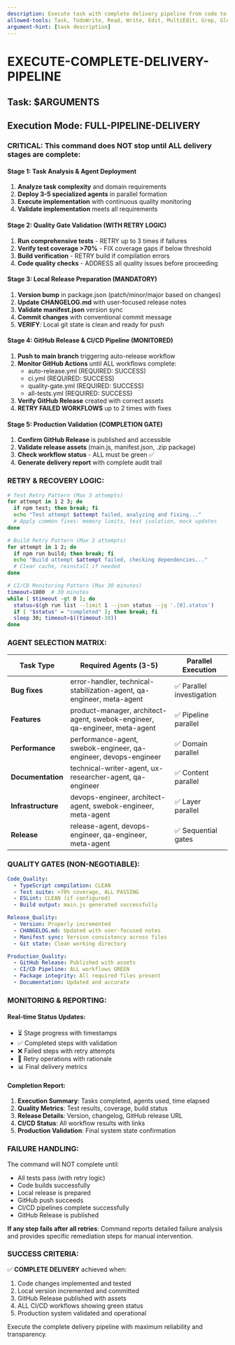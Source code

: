 ```yaml
---
description: Execute task with complete delivery pipeline from code to production
allowed-tools: Task, TodoWrite, Read, Write, Edit, MultiEdit, Grep, Glob, LS, Bash, WebSearch, WebFetch
argument-hint: [task description]
---
```


# EXECUTE-COMPLETE-DELIVERY-PIPELINE

## Task: $ARGUMENTS

## Execution Mode: FULL-PIPELINE-DELIVERY

### CRITICAL: This command does NOT stop until ALL delivery stages are complete:

#### Stage 1: Task Analysis & Agent Deployment
1. **Analyze task complexity** and domain requirements
2. **Deploy 3-5 specialized agents** in parallel formation
3. **Execute implementation** with continuous quality monitoring
4. **Validate implementation** meets all requirements

#### Stage 2: Quality Gate Validation (WITH RETRY LOGIC)
1. **Run comprehensive tests** - RETRY up to 3 times if failures
2. **Verify test coverage >70%** - FIX coverage gaps if below threshold
3. **Build verification** - RETRY build if compilation errors
4. **Code quality checks** - ADDRESS all quality issues before proceeding

#### Stage 3: Local Release Preparation (MANDATORY)
1. **Version bump** in package.json (patch/minor/major based on changes)
2. **Update CHANGELOG.md** with user-focused release notes
3. **Validate manifest.json** version sync
4. **Commit changes** with conventional commit message
5. **VERIFY**: Local git state is clean and ready for push

#### Stage 4: GitHub Release & CI/CD Pipeline (MONITORED)
1. **Push to main branch** triggering auto-release workflow
2. **Monitor GitHub Actions** until ALL workflows complete:
   - auto-release.yml (REQUIRED: SUCCESS)
   - ci.yml (REQUIRED: SUCCESS) 
   - quality-gate.yml (REQUIRED: SUCCESS)
   - all-tests.yml (REQUIRED: SUCCESS)
3. **Verify GitHub Release** created with correct assets
4. **RETRY FAILED WORKFLOWS** up to 2 times with fixes

#### Stage 5: Production Validation (COMPLETION GATE)
1. **Confirm GitHub Release** is published and accessible
2. **Validate release assets** (main.js, manifest.json, .zip package)
3. **Check workflow status** - ALL must be green ✅
4. **Generate delivery report** with complete audit trail

### RETRY & RECOVERY LOGIC:

```bash
# Test Retry Pattern (Max 3 attempts)
for attempt in 1 2 3; do
  if npm test; then break; fi
  echo "Test attempt $attempt failed, analyzing and fixing..."
  # Apply common fixes: memory limits, test isolation, mock updates
done

# Build Retry Pattern (Max 2 attempts)
for attempt in 1 2; do
  if npm run build; then break; fi
  echo "Build attempt $attempt failed, checking dependencies..."
  # Clear cache, reinstall if needed
done

# CI/CD Monitoring Pattern (Max 30 minutes)
timeout=1800  # 30 minutes
while [ $timeout -gt 0 ]; do
  status=$(gh run list --limit 1 --json status --jq '.[0].status')
  if [ "$status" = "completed" ]; then break; fi
  sleep 30; timeout=$((timeout-30))
done
```

### AGENT SELECTION MATRIX:

| Task Type | Required Agents (3-5) | Parallel Execution |
|-----------|----------------------|-------------------|
| **Bug fixes** | error-handler, technical-stabilization-agent, qa-engineer, meta-agent | ✅ Parallel investigation |
| **Features** | product-manager, architect-agent, swebok-engineer, qa-engineer, meta-agent | ✅ Pipeline parallel |
| **Performance** | performance-agent, swebok-engineer, qa-engineer, devops-engineer | ✅ Domain parallel |
| **Documentation** | technical-writer-agent, ux-researcher-agent, qa-engineer | ✅ Content parallel |
| **Infrastructure** | devops-engineer, architect-agent, swebok-engineer, meta-agent | ✅ Layer parallel |
| **Release** | release-agent, devops-engineer, qa-engineer, meta-agent | ✅ Sequential gates |

### QUALITY GATES (NON-NEGOTIABLE):

```yaml
Code_Quality:
  - TypeScript compilation: CLEAN
  - Test suite: >70% coverage, ALL PASSING
  - ESLint: CLEAN (if configured)
  - Build output: main.js generated successfully

Release_Quality:
  - Version: Properly incremented
  - CHANGELOG.md: Updated with user-focused notes
  - Manifest sync: Version consistency across files
  - Git state: Clean working directory

Production_Quality:
  - GitHub Release: Published with assets
  - CI/CD Pipeline: ALL workflows GREEN
  - Package integrity: All required files present
  - Documentation: Updated and accurate
```

### MONITORING & REPORTING:

#### Real-time Status Updates:
- ⏳ Stage progress with timestamps
- ✅ Completed steps with validation
- ❌ Failed steps with retry attempts
- 🔄 Retry operations with rationale
- 📊 Final delivery metrics

#### Completion Report:
1. **Execution Summary**: Tasks completed, agents used, time elapsed
2. **Quality Metrics**: Test results, coverage, build status
3. **Release Details**: Version, changelog, GitHub release URL
4. **CI/CD Status**: All workflow results with links
5. **Production Validation**: Final system state confirmation

### FAILURE HANDLING:

The command will NOT complete until:
- All tests pass (with retry logic)
- Code builds successfully 
- Local release is prepared
- GitHub push succeeds
- CI/CD pipelines complete successfully
- GitHub Release is published

**If any step fails after all retries**: Command reports detailed failure analysis and provides specific remediation steps for manual intervention.

### SUCCESS CRITERIA:

✅ **COMPLETE DELIVERY** achieved when:
1. Code changes implemented and tested
2. Local version incremented and committed
3. GitHub Release published with assets
4. ALL CI/CD workflows showing green status
5. Production system validated and operational

Execute the complete delivery pipeline with maximum reliability and transparency.